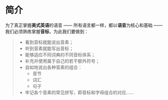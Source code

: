 # 简介

为了真正掌握**美式英语**的语音 —— 所有语言都一样，都以**语音**为核心和基础 —— 我们必须熟练掌握**音标**，为此我们要做到：

> * 看到音标就能说出音素；
> * 听到音素就能写出音标；
> * 能够适应不同词典的不同音标体系；
> * 补充并使用属于自己的若干额外符号；
> * 自如地说出各种音素的组合：
>   * 音节
>   * 词汇
>   * 句子
> * 牢记各个音素的常见拼写，即音标和字母组合的对应……
